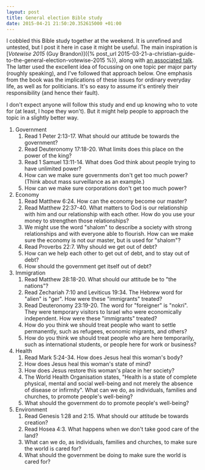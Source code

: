 ```yaml
---
layout: post
title: General election Bible study
date: 2015-04-21 21:50:20.352615000 +01:00
---
```

I cobbled this Bible study together at the weekend. It is unrefined and untested, but I post it here in case it might be useful. The main inspiration is [_Votewise 2015_ (Guy Brandon)]({% post_url 2015-03-21-a-christian-guide-to-the-general-election-votewise-2015 %}), along with [an associated talk](https://www.youtube.com/watch?v=3qi_sFK4a9g). The latter used the excellent idea of focussing on one topic per major party (roughly speaking), and I've followed that approach below. One emphasis from the book was the implications of these issues for ordinary everyday life, as well as for politicians. It's so easy to assume it's entirely their responsibility (and hence their fault).

I don't expect anyone will follow this study and end up knowing who to vote for (at least, I hope they won't). But it might help people to approach the topic in a slightly better way.

1. Government
   1. Read 1 Peter 2:13-17. What should our attitude be towards the government?
   1. Read Deuteronomy 17:18-20. What limits does this place on the power of the king?
   1. Read 1 Samuel 13:11-14. What does God think about people trying to have unlimited power?
   1. How can we make sure governments don't get too much power? (Think about mass surveillance as an example.)
   1. How can we make sure corporations don't get too much power?
1. Economy
   1. Read Matthew 6:24. How can the economy become our master?
   1. Read Matthew 22:37-40. What matters to God is our relationship with him and our relationship with each other. How do you use your money to strengthen those relationships?
   1. We might use the word "shalom" to describe a society with strong relationships and with everyone able to flourish. How can we make sure the economy is not our master, but is used for "shalom"?
   1. Read Proverbs 22:7. Why should we get out of debt?
   1. How can we help each other to get out of debt, and to stay out of debt?
   1. How should the government get itself out of debt?
1. Immigration
   1. Read Matthew 28:18-20. What should our attitude be to "the nations"?
   1. Read Zechariah 7:10 and Leviticus 19:34. The Hebrew word for "alien" is "ger". How were these "immigrants" treated?
   1. Read Deuteronomy 23:19-20. The word for "foreigner" is "nokri". They were temporary visitors to Israel who were economically independent. How were these "immigrants" treated?
   1. How do you think we should treat people who want to settle permanently, such as refugees, economic migrants, and others?
   1. How do you think we should treat people who are here temporarily, such as international students, or people here for work or business?
1. Health
   1. Read Mark 5:24-34. How does Jesus heal this woman's body?
   1. How does Jesus heal this woman's state of mind?
   1. How does Jesus restore this woman's place in her society?
   1. The World Health Organisation states, "Health is a state of complete physical, mental and social well-being and not merely the absence of disease or infirmity". What can we do, as individuals, families and churches, to promote people's well-being?
   1. What should the government do to promote people's well-being?
1. Environment
   1. Read Genesis 1:28 and 2:15. What should our attitude be towards creation?
   1. Read Hosea 4:3. What happens when we don't take good care of the land?
   1. What can we do, as individuals, families and churches, to make sure the world is cared for?
   1. What should the government be doing to make sure the world is cared for?
